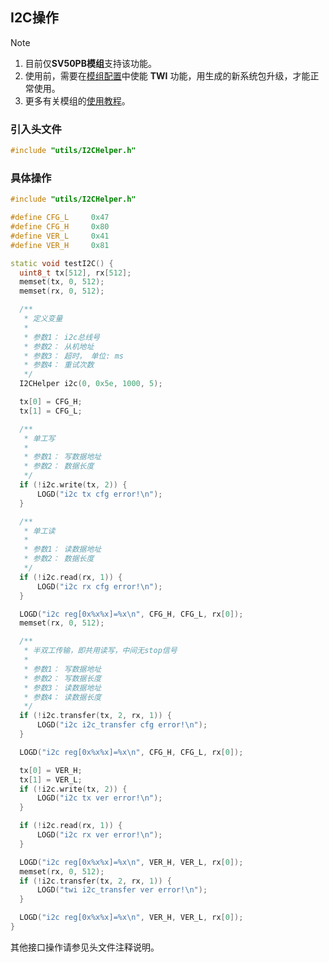 ## I2C操作

> [!Note]
> 1. 目前仅**SV50PB模组**支持该功能。
> 2. 使用前，需要在[模组配置](https://superv.flythings.cn)中使能 **TWI** 功能，用生成的新系统包升级，才能正常使用。
> 3. 更多有关模组的[使用教程](core_module.md)。

### 引入头文件

  ```c++
  #include "utils/I2CHelper.h"
  ```

### 具体操作

  ```c++
  #include "utils/I2CHelper.h"

  #define CFG_L		0x47
  #define CFG_H		0x80
  #define VER_L		0x41
  #define VER_H		0x81

  static void testI2C() {
	uint8_t tx[512], rx[512];
	memset(tx, 0, 512);
	memset(rx, 0, 512);

	/**
	 * 定义变量
	 *
	 * 参数1： i2c总线号
	 * 参数2： 从机地址
	 * 参数3： 超时， 单位: ms
	 * 参数4： 重试次数
	 */
	I2CHelper i2c(0, 0x5e, 1000, 5);

	tx[0] = CFG_H;
	tx[1] = CFG_L;

	/**
	 * 单工写
	 *
	 * 参数1： 写数据地址
	 * 参数2： 数据长度
	 */
	if (!i2c.write(tx, 2)) {
		LOGD("i2c tx cfg error!\n");
	}

	/**
	 * 单工读
	 *
	 * 参数1： 读数据地址
	 * 参数2： 数据长度
	 */
	if (!i2c.read(rx, 1)) {
		LOGD("i2c rx cfg error!\n");
	}

	LOGD("i2c reg[0x%x%x]=%x\n", CFG_H, CFG_L, rx[0]);
	memset(rx, 0, 512);

	/**
	 * 半双工传输，即共用读写，中间无stop信号
	 *
	 * 参数1： 写数据地址
	 * 参数2： 写数据长度
	 * 参数3： 读数据地址
	 * 参数4： 读数据长度
	 */
	if (!i2c.transfer(tx, 2, rx, 1)) {
		LOGD("i2c i2c_transfer cfg error!\n");
	}

	LOGD("i2c reg[0x%x%x]=%x\n", CFG_H, CFG_L, rx[0]);

	tx[0] = VER_H;
	tx[1] = VER_L;
	if (!i2c.write(tx, 2)) {
		LOGD("i2c tx ver error!\n");
	}

	if (!i2c.read(rx, 1)) {
		LOGD("i2c rx ver error!\n");
	}

	LOGD("i2c reg[0x%x%x]=%x\n", VER_H, VER_L, rx[0]);
	memset(rx, 0, 512);
	if (!i2c.transfer(tx, 2, rx, 1)) {
		LOGD("twi i2c_transfer ver error!\n");
	}

	LOGD("i2c reg[0x%x%x]=%x\n", VER_H, VER_L, rx[0]);
  }
  ```

其他接口操作请参见头文件注释说明。
